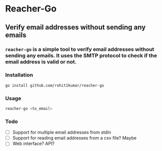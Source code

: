 # Reacher-Go

## Verify email addresses without sending any emails

### `reacher-go` is a simple tool to verify email addresses without sending any emails. It uses the SMTP protocol to check if the email address is valid or not.

### Installation

```bash
go install github.com/rohit1kumar/reacher-go
```

### Usage

```bash
reacher-go <to_email>
```

### Todo
- [ ] Support for multiple email addresses from stdin
- [ ] Support for reading email addresses from a csv file? Maybe
- [ ] Web interface? API?

